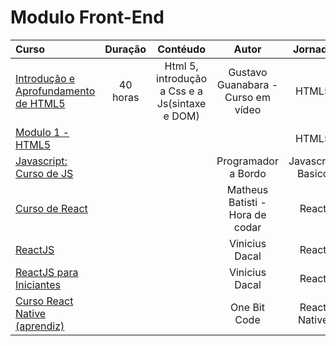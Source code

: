 # **Modulo Front-End** #

| Curso | Duração | Contéudo | Autor |Jornada |
|:------|:-------:|:---------:|:-----:|:--------:|
| [Introdução e Aprofundamento de HTML5]() |40 horas| Html 5, introdução a Css e a Js(sintaxe e DOM)| Gustavo Guanabara - Curso em vídeo | HTML5
| [Modulo 1 - HTML5](https://youtube.com/playlist?list=PLHz_AreHm4dkZ9-atkcmcBaMZdmLHft8n)|   |   |   | HTML5
| [Javascript: Curso de JS](https://youtube.com/playlist?list=PLbA-jMwv0cuWbas947cygrzfzHIc7esmp) | | | Programador a Bordo | Javascript Basico
| [Curso de React](https://youtube.com/playlist?list=PLnDvRpP8BneyVA0SZ2okm-QBojomniQVO)| | | Matheus Batisti - Hora de codar | React
| [ReactJS](https://youtube.com/playlist?list=PLv2oOZboUtKO4_YN4T2CP9-fUKM0yozKg)| | | Vinicius Dacal  | React
| [ReactJS para Iniciantes](https://www.youtube.com/playlist?list=PLv2oOZboUtKMMszyFDrMz-cVs4pKqDssM) | | | Vinicius Dacal  | React
| [Curso React Native (aprendiz)](https://youtube.com/playlist?list=PLdDT8if5attEd4sRnZBIkNihR-_tE612_) | | | One Bit Code  | React Native
